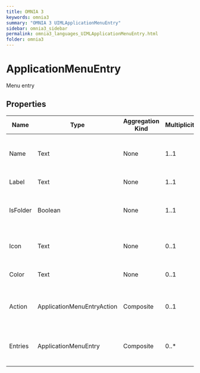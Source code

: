 ```yaml
---
title: OMNIA 3
keywords: omnia3
summary: "OMNIA 3 UIMLApplicationMenuEntry"
sidebar: omnia3_sidebar
permalink: omnia3_languages_UIMLApplicationMenuEntry.html
folder: omnia3
---
```


# ApplicationMenuEntry
Menu entry
## Properties

| Name | Type | Aggregation Kind | Multiplicity | Length | Description |
| --------- | --------- | --------- | --------- | --------- | --------- |
| Name | Text | None | 1..1 | None | The name of the entity (unique identifier). |
| Label | Text | None | 1..1 | None | Label to display. |
| IsFolder | Boolean | None | 1..1 | None | Folder entry. Group of other Menu entries. |
| Icon | Text | None | 0..1 | None | Icon to present with the entry. |
| Color | Text | None | 0..1 | None | Color related to entry. |
| Action | ApplicationMenuEntryAction | Composite | 0..1 | None | Will define how the system should behave. |
| Entries | ApplicationMenuEntry | Composite | 0..* | None | Child entries. Used in case of folders. |


